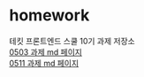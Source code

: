 # homework
테킷 프론트엔드 스쿨 10기 과제 저장소
<br>
[0503 과제 md 페이지](https://github.com/jinjintv/homework/blob/main/avatars/avatars.md) <br>
[0511 과제 md 페이지](https://github.com/jinjintv/homework/blob/main/naver/naver.md)
